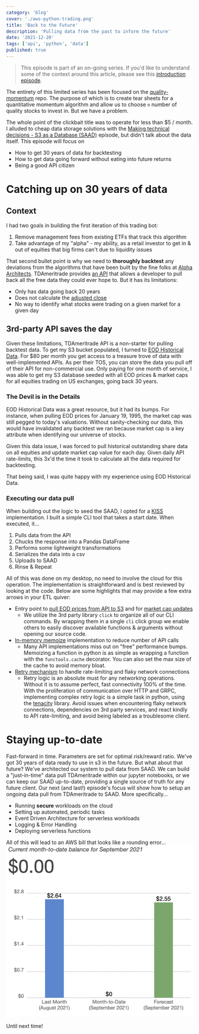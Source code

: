 ```yaml
---
category: 'blog'
cover: './aws-python-trading.png'
title: 'Back to the Future'
description: 'Pulling data from the past to inform the future'
date: '2021-12-20'
tags: ['api', 'python', 'data']
published: true
---
```


> This episode is part of an on-going series. If you'd like to understand some of the context around this article, please see this [introduction episode](/blog/aws-python-trading-bot-intro/).

The entirety of this limited series has been focused on the [quality-momentum](https://github.com/lucasnad27/quality-momentum) repo. The purpose of which is to create tear sheets for a quantitative momentum algorithm and allow us to choose `n` number of quality stocks to invest in. But we have a problem.

The whole point of the clickbait title was to operate for less than $5 / month. I alluded to cheap data storage solutions with the [Making technical decisions - S3 as a Database (SAAD)](/blog/saad) episode, but didn't talk about the data itself. This episode will focus on

- How to get 30 years of data for backtesting
- How to get data going forward without eating into future returns
- Being a good API citizen

# Catching up on 30 years of data

## Context

I had two goals in building the first iteration of this trading bot:
1. Remove management fees from existing ETFs that track this algorithm
2. Take advantage of my "alpha" - my ability, as a retail investor to get in & out of equities that big firms can't due to liquidity issues

That second bullet point is why we need to **thoroughly backtest** any deviations from the algorithms that have been built by the fine folks at [Alpha Architects](https://alphaarchitect.com). TDAmeritrade provides [an API](https://developer.tdameritrade.com/apis) that allows a developer to pull back all the free data they could ever hope to. But it has its limitations:
- Only has data going back 20 years
- Does not calculate the [adjusted close](https://www.investopedia.com/terms/a/adjusted_closing_price.asp)
- No way to identify what stocks were trading on a given market for a given day

## 3rd-party API saves the day

Given these limitations, TDAmeritrade API is a non-starter for pulling backtest data. To get my S3 bucket populated, I turned to [EOD Historical Data](https://eodhistoricaldata.com). For $80 per month you get access to a treasure trove of data with well-implemented APIs. As per their TOS, you can store the data you pull off of their API for non-commercial use. Only paying for one month of service, I was able to get my S3 database seeded with all EOD prices & market caps for all equities trading on US exchanges, going back 30 years.

### The Devil is in the Details

EOD Historical Data was a great resource, but it had its bumps. For instance, when pulling EOD prices for January 19, 1995, the market cap was still pegged to today's valuations. Without sanity-checking our data, this would have invalidated any backtest we ran because market cap is a key attribute when identifying our universe of stocks.

Given this data issue, I was forced to pull historical outstanding share data on all equities and update market cap value for each day. Given daily API rate-limits, this 3x'd the time it took to calculate all the data required for backtesting.

That being said, I was quite happy with my experience using EOD Historical Data.

### Executing our data pull

When building out the logic to seed the SAAD, I opted for a [KISS](https://en.wikipedia.org/wiki/KISS_principle) implementation. I built a simple CLI tool that takes a start date. When executed, it...

1. Pulls data from the API
2. Chucks the response into a Pandas DataFrame
3. Performs some lightweight transformations
4. Serializes the data into a csv
5. Uploads to SAAD
6. Rinse & Repeat

All of this was done on my desktop, no need to involve the cloud for this operation. The implementation is straightforward and is best reviewed by looking at the code. Below are some highlights that may provide a few extra arrows in your ETL quiver:

- Entry point to [pull EOD prices from API to S3](https://github.com/lucasnad27/stock-universe/blob/f837b8ba59cec2631bfc30d768c01c7f63d85e92/historical_backfill/main.py#L29) and for [market cap updates](https://github.com/lucasnad27/stock-universe/blob/f837b8ba59cec2631bfc30d768c01c7f63d85e92/historical_backfill/main.py#L54)
    - We utilize the 3rd party library `click` to organize all of our CLI commands. By wrapping them in a single `cli` click group we enable others to easily discover available functions & arguments without opening our source code.
- [In-memory memoize](https://github.com/lucasnad27/stock-universe/blob/f837b8ba59cec2631bfc30d768c01c7f63d85e92/historical_backfill/main.py#L113) implementation to reduce number of API calls
    - Many API implementations miss out on "free" performance bumps. Memoizing a function in python is as simple as wrapping a function with the `functools.cache` decorator. You can also set the max size of the cache to avoid memory bloat.
- [Retry mechanism](https://github.com/lucasnad27/stock-universe/blob/f837b8ba59cec2631bfc30d768c01c7f63d85e92/historical_backfill/main.py#L167) to handle rate-limiting and flaky network connections
    - Retry logic is an absolute must for any networking operations. Without it is to assume perfect, fast connectivity 100% of the time. With the proliferation of communication over HTTP and GRPC, implementing complex retry logic is a simple task in python, using the [tenacity](https://tenacity.readthedocs.io/en/latest/) library. Avoid issues when encountering flaky network connections, dependencies on 3rd party services, and react kindly to API rate-limiting, and avoid being labeled as a troublesome client.

# Staying up-to-date

Fast-forward in time. Parameters are set for optimal risk/reward ratio. We've got 30 years of data ready to use in s3 in the future. But what about that future? We've architected our system to pull data from SAAD. We can build a "just-in-time" data pull TDAmeritrade within our jupyter notebooks, or we can keep our SAAD up-to-date, providing a single source of truth for any future client. Our next (and last!) episode's focus will show how to setup an ongoing data pull from TDAmeritrade to SAAD. More specifically...

- Running **secure** workloads on the cloud
- Setting up automated, periodic tasks
- Event Driven Architecture for serverless workloads
- Logging & Error Handling
- Deploying serverless functions

All of this will lead to an AWS bill that looks like a rounding error...
![](./aws-bill.png)

Until next time!
